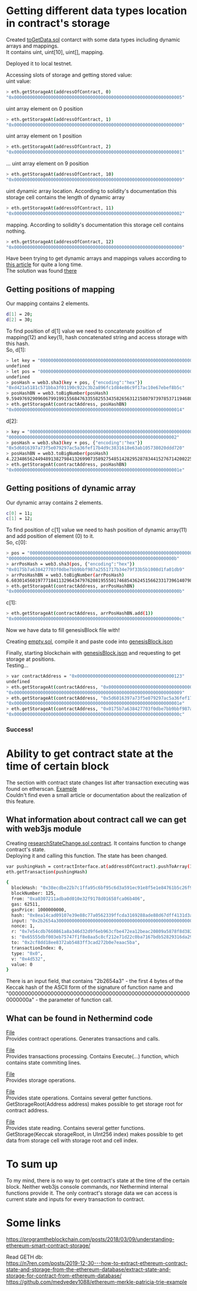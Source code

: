 # Getting different data types location in contract's storage 

Created [toGetData.sol](https://github.com/xdaichain/intern-beacon-chain/blob/main/smart_contracts/toGetData.sol) contarct with some data types including dynamic arrays and mappings.\
It contains uint, uint[10], uint[], mapping.

Deployed it to local testnet.

Accessing slots of storage and getting stored value:\
uint value:
```sh
> eth.getStorageAt(addressOfContract, 0)
"0x0000000000000000000000000000000000000000000000000000000000000005"
```
uint array element on 0 position
```sh
> eth.getStorageAt(addressOfContract, 1)
"0x0000000000000000000000000000000000000000000000000000000000000000"
```
uint array element on 1 position
```sh
> eth.getStorageAt(addressOfContract, 2)
"0x0000000000000000000000000000000000000000000000000000000000000001"
```
... uint array element on 9 position
```sh
> eth.getStorageAt(addressOfContract, 10)
"0x0000000000000000000000000000000000000000000000000000000000000009"
```
uint dynamic array location. According to solidity's documentation this storage cell contains the length of dynamic array 
```sh
> eth.getStorageAt(addressOfContract, 11)
"0x0000000000000000000000000000000000000000000000000000000000000002"
```
mapping. According to solidity's documentation this storage cell contains nothing.
```sh
> eth.getStorageAt(addressOfContract, 12)
"0x0000000000000000000000000000000000000000000000000000000000000000"
```

Have been trying to get dynamic arrays and mappings values according to [this article]( https://programtheblockchain.com/posts/2018/03/09/understanding-ethereum-smart-contract-storage/) for quite a long time.\
The solution was found [there](https://ethereum.stackexchange.com/questions/41241/how-are-mappings-found-in-storage-in-geth)

## Getting positions of mapping

Our mapping contains 2 elements.
```sh
d[1] = 20;
d[2] = 30;
```

To find position of d[1] value we need to concatenate position of mapping(12) and key(1), hash concatenated string and access storage with this hash.\
So, d[1]:
```sh
> let key = "0000000000000000000000000000000000000000000000000000000000000001"
undefined
> let pos = "000000000000000000000000000000000000000000000000000000000000000c"
undefined
> posHash = web3.sha3(key + pos, {"encoding":"hex"})
"0xd421a5181c571bba3f01190c922c3b2a896fc1d84e86c9f17ac10e67ebef8b5c"
> posHashBN = web3.toBigNumber(posHash)
9.5949769290960679919915568476335582553435826563121580797397853711946803546972e+76
> eth.getStorageAt(contractAddress, posHashBN)
"0x0000000000000000000000000000000000000000000000000000000000000014"
```
d[2]:
```sh
> key = "0000000000000000000000000000000000000000000000000000000000000002"
"0000000000000000000000000000000000000000000000000000000000000002"
> posHash = web3.sha3(key + pos, {"encoding":"hex"})
"0x5d6016397a73f5e079297ac5a36fef17b4d9c3831618e63ab105738020ddd720"
> posHashBN = web3.toBigNumber(posHash)
4.2234865624494891382798413269907358927548514282952878344152767142002251650848e+76
> eth.getStorageAt(contractAddress, posHashBN)
"0x000000000000000000000000000000000000000000000000000000000000001e"
```

## Getting positions of dynamic array

Our dynamic array contains 2 elements.
```sh
c[0] = 11;
c[1] = 12;
```

To find position of c[1] value we need to hash position of dynamic array(11) and add position of element (0) to it.\
So, c[0]:
```sh
> pos = "000000000000000000000000000000000000000000000000000000000000000b"
"000000000000000000000000000000000000000000000000000000000000000b"
> arrPosHash = web3.sha3(pos, {"encoding":"hex"})
"0x0175b7a638427703f0dbe7bb9bbf987a2551717b34e79f33b5b1008d1fa01db9"
> arrPosHashBN = web3.toBigNumber(arrPosHash)
6.60301456019777184113296434797620819555017468543624515662331739614079884729e+74
> eth.getStorageAt(contractAddress, arrPosHashBN)
"0x000000000000000000000000000000000000000000000000000000000000000b"
```
c[1]:
```sh
> eth.getStorageAt(contractAddress, arrPosHashBN.add(1))
"0x000000000000000000000000000000000000000000000000000000000000000c"
```
Now we have data to fill genesisBlock file with!

Creating [empty.sol](https://github.com/xdaichain/intern-beacon-chain/blob/main/smart_contracts/empty.sol), compile it and paste code into [genesisBlock.json](https://github.com/xdaichain/intern-beacon-chain/blob/main/genesisBlock/genesisBlock_2.json)

Finally, starting blockchain with [genesisBlock.json](https://github.com/xdaichain/intern-beacon-chain/blob/main/genesisBlock/genesisBlock_2.json) and requesting to get storage at positions.\
Testing...

```sh
> var contractAddress = "0x0000000000000000000000000000000000000123"
undefined
> eth.getStorageAt(contractAddress, "0x000000000000000000000000000000000000000000000000000000000000000a")
"0x0000000000000000000000000000000000000000000000000000000000000009"
> eth.getStorageAt(contractAddress, "0x5d6016397a73f5e079297ac5a36fef17b4d9c3831618e63ab105738020ddd720")
"0x000000000000000000000000000000000000000000000000000000000000001e"
> eth.getStorageAt(contractAddress, "0x0175b7a638427703f0dbe7bb9bbf987a2551717b34e79f33b5b1008d1fa01dba")
"0x000000000000000000000000000000000000000000000000000000000000000c"
```

### Success!

# Ability to get contract state at the time of certain block

The section with contract state changes list after transaction executing was found on etherscan. [Example](https://etherscan.io/tx/0xa317a9eb061df7702136ecfad5794ecb0d30e8dde781fef6d5c169b801557558#statechange)\
Couldn't find even a small article or documentation about the realization of this feature.

## What information about contract call we can get with web3js module

Creating [researchStateChange.sol contract](https://github.com/xdaichain/intern-beacon-chain/blob/main/smart_contracts/researchStateChange.sol). It contains function to change contract's state.\
Deploying it and calling this function. The state has been changed.

```sh
var pushingHash = contractInterface.at(addressOfContract).pushToArray(10)
eth.getTransaction(pushingHash)

{
  blockHash: "0x38ecdbe22b7c1ffa95c6bf95c6d3a591ec91e8f5e1e84761b5c26f9efa262266",
  blockNumber: 125,
  from: "0xa0307211adba0d010e32f9178d01658fca06b406",
  gas: 62511,
  gasPrice: 1000000000,
  hash: "0x8ea14cad09107e39e88c77a0562339ffcda3169288ade88d67dff4131d3afa29",
  input: "0x2b2654a3000000000000000000000000000000000000000000000000000000000000000a",
  nonce: 1,
  r: "0x7e54cdb7660861a8a346d32d9f6eb963cfbe472ea12beac20809a5878f8d3824",
  s: "0x65555dbf003eb75747f1f8e8aa5c8cf212e71d22c0ba7167bdb52829316da296",
  to: "0x2cf8dd18ee8372ab5483ff3cad272b0e7eaac5ba",
  transactionIndex: 0,
  type: "0x0",
  v: "0x4d532",
  value: 0
}
```
There is an input field, that contains "2b2654a3" - the first 4 bytes of the Keccak hash of the ASCII form of the signature of function name and "000000000000000000000000000000000000000000000000000000000000000a" - the parameter of function call.

## What can be found in Nethermind code

[File](https://github.com/NethermindEth/nethermind/blob/1d2f21ba04d4fd14cada95479d57b8d368b70af7/src/Nethermind/Nethermind.Abi.Contracts/Contract.cs)\
Provides contract operations. Generates transactions and calls.

[File](https://github.com/NethermindEth/nethermind/blob/82f331a3e7ff21712a5f839e0a62ba7c16110e44/src/Nethermind/Nethermind.Evm/TransactionProcessing/TransactionProcessor.cs)\
Provides transactions processing. Contains Execute(...) function, which contains state commiting lines.

[File](https://github.com/NethermindEth/nethermind/blob/d1208bc336bad37c8ab3ff425428cedcd2e0894b/src/Nethermind/Nethermind.State/StorageProvider.cs)\
Provides storage operations.

[File](https://github.com/NethermindEth/nethermind/blob/aec476d0689416dc89e66f59e317b4d1bb2a3b7d/src/Nethermind/Nethermind.State/StateProvider.cs)\
Provides state operations. Contains several getter functions. GetStorageRoot(Address address) makes possible to get storage root for contract address.

[File](https://github.com/NethermindEth/nethermind/blob/d1208bc336bad37c8ab3ff425428cedcd2e0894b/src/Nethermind/Nethermind.State/StateReader.cs)\
Provides state reading. Contains several getter functions. GetStorage(Keccak storageRoot, in UInt256 index) makes possible to get data from storage cell with storage root and cell index.

# To sum up
To my mind, there is no way to get contract's state at the time of the certain block. Neither web3js console commands, nor Nethermind internal functions provide it. The only contract's storage data we can access is current state and inputs for every transaction to contract.

# Some links
https://programtheblockchain.com/posts/2018/03/09/understanding-ethereum-smart-contract-storage/

Read GETH db:\
https://n7ren.com/posts/2019-12-30---how-to-extract-ethereum-contract-state-and-storage-from-the-ethereum-database/extract-state-and-storage-for-contract-from-ethereum-database/ \
https://github.com/medvedev1088/ethereum-merkle-patricia-trie-example
